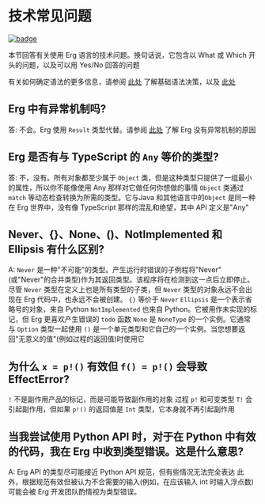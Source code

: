 # 技术常见问题

[![badge](https://img.shields.io/endpoint.svg?url=https%3A%2F%2Fgezf7g7pd5.execute-api.ap-northeast-1.amazonaws.com%2Fdefault%2Fsource_up_to_date%3Fowner%3Derg-lang%26repos%3Derg%26ref%3Dmain%26path%3Ddoc/EN/faq_technical.md%26commit_hash%3D1b3d7827bb770459475e4102c6f5c43d8ad79ae4)](https://gezf7g7pd5.execute-api.ap-northeast-1.amazonaws.com/default/source_up_to_date?owner=erg-lang&repos=erg&ref=main&path=doc/EN/faq_technical.md&commit_hash=1b3d7827bb770459475e4102c6f5c43d8ad79ae4)

本节回答有关使用 Erg 语言的技术问题。换句话说，它包含以 What 或 Which 开头的问题，以及可以用 Yes/No 回答的问题

有关如何确定语法的更多信息，请参阅 [此处](./faq_syntax.md) 了解基础语法决策，以及 [此处](./faq_general.md)

## Erg 中有异常机制吗?

答: 不会。Erg 使用 `Result` 类型代替。请参阅 [此处](./faq_syntax.md) 了解 Erg 没有异常机制的原因

## Erg 是否有与 TypeScript 的 `Any` 等价的类型?

答: 不，没有。所有对象都至少属于 `Object` 类，但是这种类型只提供了一组最小的属性，所以你不能像使用 Any 那样对它做任何你想做的事情
`Object` 类通过`match` 等动态检查转换为所需的类型。它与Java 和其他语言中的`Object` 是同一种
在 Erg 世界中，没有像 TypeScript 那样的混乱和绝望，其中 API 定义是"Any"

## Never、{}、None、()、NotImplemented 和 Ellipsis 有什么区别?

A: `Never` 是一种"不可能"的类型。产生运行时错误的子例程将"Never"(或"Never"的合并类型)作为其返回类型。该程序将在检测到这一点后立即停止。尽管 `Never` 类型在定义上也是所有类型的子类，但 `Never` 类型的对象永远不会出现在 Erg 代码中，也永远不会被创建。 `{}` 等价于 `Never`
`Ellipsis` 是一个表示省略号的对象，来自 Python
`NotImplemented` 也来自 Python。它被用作未实现的标记，但 Erg 更喜欢产生错误的 `todo` 函数
`None` 是 `NoneType` 的一个实例。它通常与 `Option` 类型一起使用
`()` 是一个单元类型和它自己的一个实例。当您想要返回"无意义的值"(例如过程的返回值)时使用它

## 为什么 `x = p!()` 有效但 `f() = p!()` 会导致 EffectError?

`!` 不是副作用产品的标记，而是可能导致副作用的对象
过程 `p!` 和可变类型 `T!` 会引起副作用，但如果 `p!()` 的返回值是 `Int` 类型，它本身就不再引起副作用

## 当我尝试使用 Python API 时，对于在 Python 中有效的代码，我在 Erg 中收到类型错误。这是什么意思?

A: Erg API 的类型尽可能接近 Python API 规范，但有些情况无法完全表达
此外，根据规范有效但被认为不合需要的输入(例如，在应该输入 int 时输入浮点数)可能会被 Erg 开发团队酌情视为类型错误。